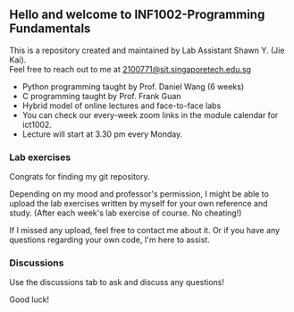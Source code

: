 ## Hello and welcome to INF1002-Programming Fundamentals
This is a repository created and maintained by Lab Assistant Shawn Y. (Jie Kai). <br/>
Feel free to reach out to me at 2100771@sit.singaporetech.edu.sg 

- Python programming taught by Prof. Daniel Wang (6 weeks)
- C programming taught by Prof. Frank Guan 
- Hybrid model of online lectures and face-to-face labs
- You can check our every-week zoom links in the module calendar for ict1002.  
- Lecture will start at 3.30 pm every Monday.

### Lab exercises
Congrats for finding my git repository. 

Depending on my mood and professor's permission, I might be able to upload the lab exercises written by myself for your own reference and study. (After each week's lab exercise of course. No cheating!)

If I missed any upload, feel free to contact me about it. Or if you have any questions regarding your own code, I'm here to assist.


### Discussions
Use the discussions tab to ask and discuss any questions!

Good luck!

